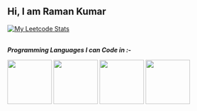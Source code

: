 ## Hi, I am Raman Kumar


<!-- Leetcode stats using API -->
<a href="https://leetcode.com/ramankumar1/" target="_blank">![My Leetcode Stats](https://leetcode-stats.vercel.app/api?username=ramankumar1&theme=Light)</a>
<br><br>

***Programming Languages I can Code in :-***
<p>
<img src="https://cdn.jsdelivr.net/npm/programming-languages-logos/src/python/python.png" height="100">
<img src="https://cdn.jsdelivr.net/npm/programming-languages-logos/src/cpp/cpp.png" height="100">
<img src="https://cdn.jsdelivr.net/npm/programming-languages-logos/src/java/java.png" height="100">
<img src="https://cdn.jsdelivr.net/npm/programming-languages-logos/src/javascript/javascript.png" height="100">
</p>

